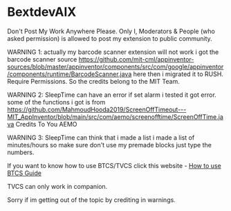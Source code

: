 # BextdevAIX

Don't Post My Work Anywhere Please. Only I, Moderators & People (who asked permission) is allowed to post my extension to public community.

WARNING 1: actually my barcode scanner extension will not work i got the barcode scanner source https://github.com/mit-cml/appinventor-sources/blob/master/appinventor/components/src/com/google/appinventor/components/runtime/BarcodeScanner.java here then i migrated it to RUSH. Require Permissions. So the credits belong to the MIT Team.

WARNING 2: SleepTime can have an error if set alarm i tested it got error. some of the functions i got is from https://github.com/MahmoudHooda2019/ScreenOffTimeout---MIT_AppInventor/blob/main/src/com/aemo/screenofftime/ScreenOffTime.java Credits To You AEMO

WARNING 3: SleepTime can think that i made a list i made a list of minutes/hours so make sure don't use my premade blocks just type the numbers.

If you want to know how to use BTCS/TVCS click this website - <a href="https://sites.google.com/view/ai2-brandonang/why-use-camcorderrecordstatussharemessagestatus-work-in-the-middle-of">How to use BTCS Guide</a>

TVCS can only work in companion. 

Sorry if im getting out of the topic by crediting in warnings. 
